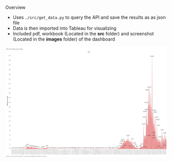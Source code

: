 Overview

* Uses `./src/get_data.py` to query the API and save the results as as json file
* Data is then imported into Tableau for visualizing
* Included pdf, workbook (Located in the **src** folder) and screenshot (Located in the **images** folder) of the dashboard

![Dashboard](./images/dashboard.jpg "Dashboard")
